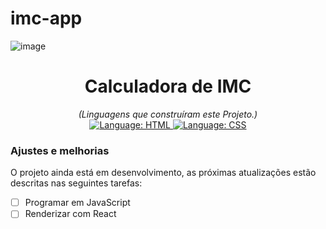 # imc-app
![image](https://user-images.githubusercontent.com/97769685/152248643-f86fdf62-8798-4057-b19b-046b74d269fa.png)

<h1 align="center">
    Calculadora de IMC
</h1>

<div>
    <p align="center">
        <em>
            (Linguagens que construíram este Projeto.)<br>
        </em>
    <a href="#">
        <img src="https://img.shields.io/badge/HTML-239120?style=for-the-badge&logo=html5&logoColor=white" alt="Language: HTML">
    </a>
    <a href="#">
        <img src="https://img.shields.io/badge/CSS-239120?&style=for-the-badge&logo=css3&logoColor=white" alt="Language: CSS">
    </a>
    </p>
</div>


### Ajustes e melhorias

O projeto ainda está em desenvolvimento, as próximas atualizações estão descritas nas seguintes tarefas:

- [ ] Programar em JavaScript
- [ ] Renderizar com React
